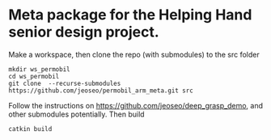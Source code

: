 # Meta package for the Helping Hand senior design project.

Make a workspace, then clone the repo (with submodules) to the src folder
```
mkdir ws_permobil
cd ws_permobil
git clone  --recurse-submodules https://github.com/jeoseo/permobil_arm_meta.git src
```
Follow the instructions on https://github.com/jeoseo/deep_grasp_demo, and other submodules potentially.
Then build
```
catkin build
```
